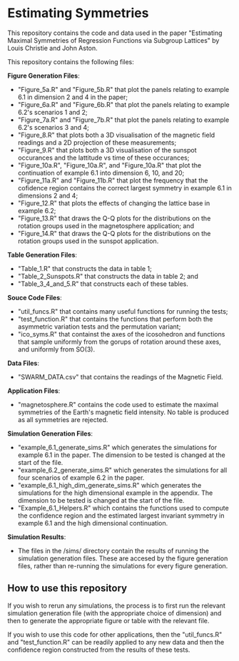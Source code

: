 # Estimating Symmetries
This repository contains the code and data used in the paper "Estimating Maximal Symmetries of Regression Functions via Subgroup Lattices" by Louis Christie and John Aston. 

This repository contains the following files:

**Figure Generation Files**: 
  - "Figure_5a.R" and "Figure_5b.R" that plot the panels relating to example 6.1 in dimension 2 and 4 in the paper;
  - "Figure_6a.R" and "Figure_6b.R" that plot the panels relating to example 6.2's scenarios 1 and 2;
  - "Figure_7a.R" and "Figure_7b.R" that plot the panels relating to example 6.2's scenarios 3 and 4;
  - "Figure_8.R" that plots both a 3D visualisation of the magnetic field readings and a 2D projection of these measurements;
  - "Figure_9.R" that plots both a 3D visualisation of the sunspot occurances and the lattitude vs time of these occurances;
  - "Figure_10a.R", "Figure_10a.R", and "Figure_10a.R" that plot the continuation of example 6.1 into dimension 6, 10, and 20;
  - "Figure_11a.R" and "Figure_11b.R" that plot the frequency that the cofidence region contains the correct largest symmetry in example 6.1 in dimensions 2 and 4;
  - "Figure_12.R" that plots the effects of changing the lattice base in example 6.2;
  - "Figure_13.R" that draws the Q-Q plots for the distributions on the rotation groups used in the magnetosphere application; and
  - "Figure_14.R" that draws the Q-Q plots for the distributions on the rotation groups used in the sunspot application.

**Table Generation Files**:
  - "Table_1.R" that constructs the data in table 1;
  - "Table_2_Sunspots.R" that constructs the data in table 2; and
  - "Table_3_4_and_5.R" that constructs each of these tables.

**Souce Code Files**:
  - "util_funcs.R" that contains many useful functions for running the tests;
  - "test_function.R" that contains the functions that perform both the asymmetric variation tests and the permutation variant;
  - "ico_syms.R" that containst the axes of the icosohedron and functions that sample uniformly from the gorups of rotation around these axes, and uniformly from SO(3). 

**Data Files**:
  - "SWARM_DATA.csv" that contains the readings of the Magnetic Field.

**Application Files**:
  - "magnetosphere.R" contains the code used to estimate the maximal symmetries of the Earth's magnetic field intensity. No table is produced as all symmetries are rejected.

**Simulation Generation Files**:
  - "example_6.1_generate_sims.R" which generates the simulations for example 6.1 in the paper. The dimension to be tested is changed at the start of the file.
  - "example_6.2_generate_sims.R" which generates the simulations for all four scenarios of example 6.2 in the paper.
  - "example_6.1_high_dim_generate_sims.R" which generates the simulations for the high dimensional example in the appendix. The dimension to be tested is changed at the start of the file.
  - "Example_6.1_Helpers.R" which contains the functions used to compute the confidence region and the estimated largest invariant symmetry in example 6.1 and the high dimensional continuation. 

**Simulation Results**:
  - The files in the /sims/ directory contain the results of running the simulation generation files. These are accesed by the figure generation files, rather than re-running the simulations for every figure generation. 


## How to use this repository

If you wish to rerun any simulations, the process is to first run the relevant simulation generation file (with the appropriate choice of dimension) and then to generate the appropriate figure or table with the relevant file. 

If you wish to use this code for other applications, then the "util_funcs.R" and "test_function.R" can be readily applied to any new data and then the confidence region constructed from the results of these tests. 
